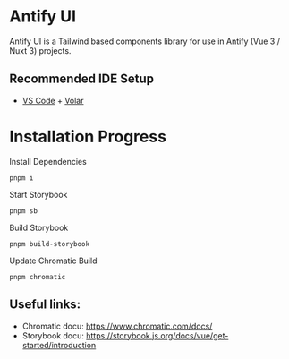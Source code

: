 # Antify UI

Antify UI is a Tailwind based components library for use in Antify (Vue 3 / Nuxt 3) projects.

## Recommended IDE Setup

- [VS Code](https://code.visualstudio.com/) + [Volar](https://marketplace.visualstudio.com/items?itemName=Vue.volar)

# Installation Progress

Install Dependencies
```
pnpm i
```

Start Storybook
```
pnpm sb
```

Build Storybook
```
pnpm build-storybook
```

Update Chromatic Build
```
pnpm chromatic
```

## Useful links:

- Chromatic docu: https://www.chromatic.com/docs/
- Storybook docu: https://storybook.js.org/docs/vue/get-started/introduction

